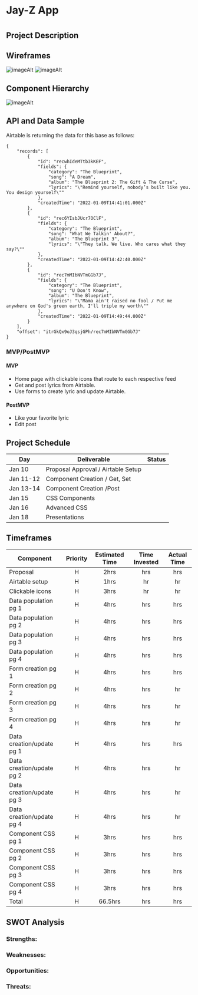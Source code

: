 # Jay-Z App
# 



## Project Description


## Wireframes
![imageAlt](https://www.figma.com/file/HSu0xenosMnsYxAKQeAB3V/JAY-Z-APP?node-id=1%3A2)
![imageAlt](https://www.figma.com/file/HSu0xenosMnsYxAKQeAB3V/JAY-Z-APP?node-id=78%3A16)



## Component Hierarchy
![imageAlt](https://www.figma.com/file/HSu0xenosMnsYxAKQeAB3V/JAY-Z-APP?node-id=91%3A2)



## API and Data Sample



Airtable is returning the data for this base as follows:

```
{
    "records": [
        {
            "id": "recwhIdeMTtb3kKEF",
            "fields": {
                "category": "The Blueprint",
                "song": "A Dream",
                "album": "The Blueprint 2: The Gift & The Curse",
                "lyrics": "\"Remind yourself, nobody’s built like you. You design yourself\""
            },
            "createdTime": "2022-01-09T14:41:01.000Z"
        },
        {
            "id": "rec6YIsbJUcr7OClF",
            "fields": {
                "category": "The Blueprint",
                "song": "What We Talkin' About?",
                "album": "The Blueprint 3",
                "lyrics": "\"They talk. We live. Who cares what they say?\""
            },
            "createdTime": "2022-01-09T14:42:40.000Z"
        },
        {
            "id": "rec7mMIbNVTmGGb7J",
            "fields": {
                "category": "The Blueprint",
                "song": "U Don't Know",
                "album": "The Blueprint",
                "lyrics": "\"Mama ain't raised no fool / Put me anywhere on God's green earth, I'll triple my worth\""
            },
            "createdTime": "2022-01-09T14:49:44.000Z"
        }
    ],
    "offset": "itrGkQx9oJ3qsjGPh/rec7mMIbNVTmGGb7J"
}

```

### MVP/PostMVP

#### MVP

- Home page with clickable icons that route to each respective feed
- Get and post lyrics from Airtable.
- Use forms to create lyric and update Airtable.
 

#### PostMVP

- Like your favorite lyric
- Edit post


## Project Schedule

| Day      | Deliverable                                | Status   |
| -------- | ------------------------------------------ | -------- |
| Jan 10   | Proposal Approval / Airtable Setup         |          |
| Jan 11-12| Component Creation / Get, Set              |          |
| Jan 13-14| Component Creation /Post                   |          |
| Jan 15   | CSS Components                             |          |
| Jan 16   | Advanced CSS                               |          |
| Jan 18   | Presentations                              |          |

## Timeframes

| Component                 | Priority | Estimated Time | Time Invested | Actual Time |
| ------------------------- | :------: | :------------: | :-----------: | :---------: |
| Proposal                  |    H     |      2hrs      |      hrs      |     hrs     |
| Airtable setup            |    H     |      1hrs      |       hr      |      hr     |
| Clickable icons           |    H     |      3hrs      |       hr      |      hr     |
| Data population pg 1      |    H     |      4hrs      |      hrs      |     hrs     |
| Data population pg 2      |    H     |      4hrs      |      hrs      |     hrs     |
| Data population pg 3      |    H     |      4hrs      |      hrs      |     hrs     |
| Data population pg 4      |    H     |      4hrs      |      hrs      |     hrs     |
| Form creation pg 1        |    H     |      4hrs      |      hrs      |     hrs     |
| Form creation pg 2        |    H     |      4hrs      |      hrs      |      hr     |
| Form creation pg 3        |    H     |      4hrs      |      hrs      |      hr     |
| Form creation pg 4        |    H     |      4hrs      |      hrs      |      hr     |
| Data creation/update pg 1 |    H     |      4hrs      |      hrs      |     hrs     |
| Data creation/update pg 2 |    H     |      4hrs      |      hrs      |      hr     |
| Data creation/update pg 3 |    H     |      4hrs      |      hrs      |      hr     |
| Data creation/update pg 4 |    H     |      4hrs      |      hrs      |      hr     |
| Component CSS pg 1        |    H     |      3hrs      |      hrs      |     hrs     |
| Component CSS pg 2        |    H     |      3hrs      |      hrs      |     hrs     |
| Component CSS pg 3        |    H     |      3hrs      |      hrs      |     hrs     |
| Component CSS pg 4        |    H     |      3hrs      |      hrs      |     hrs     |
| Total                     |    H     |    66.5hrs     |       hrs     |      hrs    |

## SWOT Analysis

### Strengths:



### Weaknesses:


### Opportunities:



### Threats:


